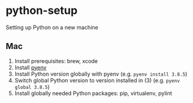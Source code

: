 # python-setup
Setting up Python on a new machine

## Mac

1. Install prerequisites: brew, xcode
2. Install [pyenv](https://github.com/pyenv/pyenv#installation)
3. Install Python version globally with pyenv (e.g. `pyenv install 3.8.5`)
4. Switch global Python version to version installed in (3) (e.g. `pyenv global 3.8.5`)
5. Install globally needed Python packages: pip, virtualenv, pylint
